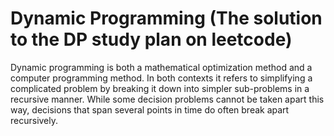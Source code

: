 # Dynamic Programming (The solution to the DP study plan on leetcode)


Dynamic programming is both a mathematical optimization method and a computer programming method. In both contexts it refers to simplifying a complicated problem by breaking it down into simpler sub-problems in a recursive manner. While some decision problems cannot be taken apart this way, decisions that span several points in time do often break apart recursively.
